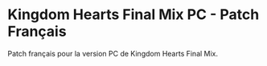 # Kingdom Hearts Final Mix PC - Patch Français 

Patch français pour la version PC de Kingdom Hearts Final Mix.
